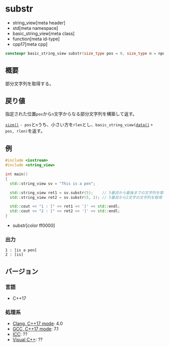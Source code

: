 # substr
* string_view[meta header]
* std[meta namespace]
* basic_string_view[meta class]
* function[meta id-type]
* cpp17[meta cpp]

```cpp
constexpr basic_string_view substr(size_type pos = 0, size_type n = npos) const;
```

## 概要
部分文字列を取得する。



## 戻り値
指定された位置`pos`から`n`文字からなる部分文字列を構築して返す。

[`size()`](size.md) `- pos`と`n`うち、小さい方を`rlen`とし、`basic_string_view(`[`data()`](data.md) `+ pos, rlen)`を返す。


## 例
```cpp example
#include <iostream>
#include <string_view>

int main()
{
  std::string_view sv = "This is a pen";

  std::string_view ret1 = sv.substr(5);    // 5番目から最後までの文字列を取得
  std::string_view ret2 = sv.substr(5, 2); // 5番目から2文字の文字列を取得

  std::cout << "1 : [" << ret1 << ']' << std::endl;
  std::cout << "2 : [" << ret2 << ']' << std::endl;
}
```
* substr[color ff0000]

### 出力
```
1 : [is a pen]
2 : [is]
```


## バージョン
### 言語
- C++17

### 処理系
- [Clang, C++17 mode](/implementation.md#clang): 4.0
- [GCC, C++17 mode](/implementation.md#gcc): 7.1
- [ICC](/implementation.md#icc): ??
- [Visual C++](/implementation.md#visual_cpp): ??
